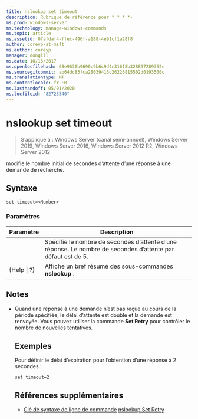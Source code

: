 ```yaml
---
title: nslookup set timeout
description: Rubrique de référence pour * * * *-
ms.prod: windows-server
ms.technology: manage-windows-commands
ms.topic: article
ms.assetid: 07afdaf4-ffec-496f-a188-4e91cf1a28f8
author: coreyp-at-msft
ms.author: coreyp
manager: dongill
ms.date: 10/16/2017
ms.openlocfilehash: 68e9630b9690c9b6c9d4c316f8b328897289362c
ms.sourcegitcommit: ab64dc83fca28039416c26226815502d0193500c
ms.translationtype: MT
ms.contentlocale: fr-FR
ms.lasthandoff: 05/01/2020
ms.locfileid: "82723540"
---
```

# <a name="nslookup-set-timeout"></a>nslookup set timeout

> S’applique à : Windows Server (canal semi-annuel), Windows Server 2019, Windows Server 2016, Windows Server 2012 R2, Windows Server 2012

modifie le nombre initial de secondes d’attente d’une réponse à une demande de recherche.
## <a name="syntax"></a>Syntaxe
```
set timeout=<Number>
```
### <a name="parameters"></a>Paramètres

|    Paramètre    |                                           Description                                            |
|-----------------|--------------------------------------------------------------------------------------------------|
|    <Number>     | Spécifie le nombre de secondes d’attente d’une réponse. Le nombre de secondes d’attente par défaut est de 5. |
| {Help &#124; ?} |                      Affiche un bref résumé des sous-commandes **nslookup** .                       |

## <a name="remarks"></a>Notes 
- Quand une réponse à une demande n’est pas reçue au cours de la période spécifiée, le délai d’attente est doublé et la demande est renvoyée. Vous pouvez utiliser la commande **Set Retry** pour contrôler le nombre de nouvelles tentatives.
  ## <a name="examples"></a>Exemples
  Pour définir le délai d’expiration pour l’obtention d’une réponse à 2 secondes :
  ```
  set timeout=2
  ```
  ## <a name="additional-references"></a>Références supplémentaires
  - [Clé de syntaxe de ligne de commande](command-line-syntax-key.md)
  [nslookup Set Retry](nslookup-set-retry.md)
